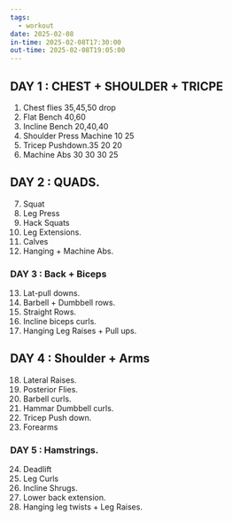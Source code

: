```yaml
---
tags:
  - workout
date: 2025-02-08
in-time: 2025-02-08T17:30:00
out-time: 2025-02-08T19:05:00
---
```

## DAY 1 : CHEST + SHOULDER + TRICPE
1. Chest flies 35,45,50 drop
2. Flat Bench 40,60
3. Incline Bench 20,40,40
4. Shoulder Press Machine 10 25
5. Tricep Pushdown.35 20 20
6. Machine Abs 30 30 30 25
## DAY 2 : QUADS.
7. Squat
8. Leg Press
9. Hack Squats
10. Leg Extensions.
11. Calves
12. Hanging + Machine Abs.

### DAY 3 : Back + Biceps
13. Lat-pull downs.
14. Barbell + Dumbbell  rows.
15. Straight Rows.
16. Incline biceps curls.
17. Hanging Leg Raises + Pull ups.

## DAY 4 : Shoulder + Arms
18. Lateral Raises.
19. Posterior Flies.
20. Barbell curls.
21. Hammar Dumbbell curls.
22. Tricep Push down.
23. Forearms

### DAY 5 : Hamstrings.
24. Deadlift
25. Leg Curls
26. Incline Shrugs.
27. Lower back extension.
28. Hanging leg twists + Leg Raises.
